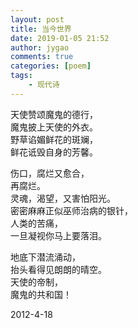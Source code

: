 ```yaml
---
layout: post
title: 当今世界
date: 2019-01-05 21:52
author: jygao
comments: true
categories: [poem]
tags:
    - 现代诗
---
```

<!-- wp:paragraph {"align":"left"} -->
<p style="text-align:left">天使赞颂魔鬼的德行，<br> 魔鬼披上天使的外衣。<br> 野草谄媚鲜花的斑斓，<br> 鲜花诋毁自身的芳馨。</p>
<!-- /wp:paragraph -->

<!-- wp:paragraph -->
<p>伤口，腐烂又愈合，<br> 再腐烂。<br> 灵魂，渴望，又害怕阳光。<br> 密密麻麻正似巫师治病的银针，<br> 人类的苦痛，<br> 一旦凝视你马上要落泪。</p>
<!-- /wp:paragraph -->

<!-- wp:paragraph -->
<p>地底下潜流涌动，<br> 抬头看得见朗朗的晴空。<br> 天使的帝制，<br> 魔鬼的共和国！</p>
<!-- /wp:paragraph -->

<!-- wp:paragraph {"align":"left"} -->
<p style="text-align:left">                           2012-4-18</p>
<!-- /wp:paragraph -->
